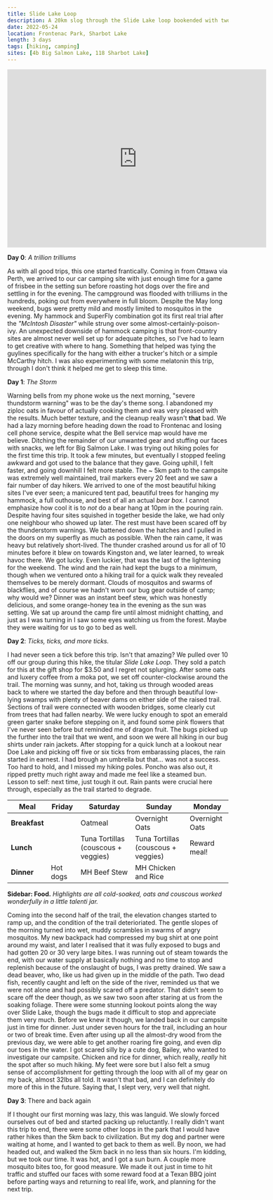 ```yaml
---
title: Slide Lake Loop
description: A 20km slog through the Slide Lake loop bookended with two relaxing days and a severe thunderstorm.
date: 2022-05-24
location: Frontenac Park, Sharbot Lake
length: 3 days 
tags: [hiking, camping]
sites: [4b Big Salmon Lake, 118 Sharbot Lake]
---
```


<iframe height='405' width='590' frameborder='0' allowtransparency='true' scrolling='no' src='https://www.strava.com/activities/7194575514/embed/b2e207e75ac136717b130d44b9ddb5b127f0b162'></iframe>

**Day 0**: *A trillion trilliums*

As with all good trips, this one started frantically. Coming in from Ottawa via Perth, we arrived to our car camping site with just enough time for a game of frisbee in the setting sun before roasting hot dogs over the fire and settling in for the evening. The campground was flooded with trilliums in the hundreds, poking out from everywhere in full bloom. Despite the May long weekend, bugs were pretty mild and mostly limited to mosquitos in the evening. My hammock and SuperFly combination got its first real trial after the *"McIntosh Disaster"* while strung over some almost-certainly-poison-ivy. An unexpected downside of hammock camping is that front-country sites are almost never well set up for adequate pitches, so I've had to learn to get creative with where to hang. Something that helped was tying the guylines specifically for the hang with either a trucker's hitch or a simple McCarthy hitch. I was also experimenting with some melatonin this trip, through I don't think it helped me get to sleep this time. 

**Day 1**: *The Storm*

Warning bells from my phone woke us the next morning, "severe thundstorm warning" was to be the day's theme song. I abandoned my ziploc oats in favour of actually cooking them and was very pleased with the results. Much better texture, and the cleanup really wasn't **that** bad. We had a lazy morning before heading down the road to Frontenac and losing cell phone service, despite what the Bell service map would have me believe. Ditching the remainder of our unwanted gear and stuffing our faces with snacks, we left for Big Salmon Lake. I was trying out hiking poles for the first time this trip. It took a few minutes, but eventually I stopped feeling awkward and got used to the balance that they gave. Going uphill, I felt faster, and going downhill I felt more stable. The ~ 5km path to the campsite was extremely well maintained, trail markers every 20 feet and we saw a fair number of day hikers. We arrived to one of the most beautiful hiking sites I've ever seen; a manicured tent pad, beautiful trees for hanging my hammock, a full outhouse, and best of all an actual *bear box*. I cannot emphasize how cool it is to *not* do a bear hang at 10pm in the pouring rain. Despite having four sites squished in together beside the lake, we had only one neighbour who showed up later. The rest must have been scared off by the thunderstorm warnings. We battened down the hatches and I pulled in the doors on my superfly as much as possible. When the rain came, it was heavy but relatively short-lived. The thunder crashed around us for all of 10 minutes before it blew on towards Kingston and, we later learned, to wreak havoc there. We got lucky. Even luckier, that was the last of the lightening for the weekend. The wind and the rain had kept the bugs to a minimum, though when we ventured onto a hiking trail for a quick walk they revealed themselves to be merely dormant. Clouds of mosquitos and swarms of blackflies, and of course we hadn't worn our bug gear outside of camp; why would we? Dinner was an instant beef stew, which was honestly delicious, and some orange-honey tea in the evening as the sun was setting. We sat up around the camp fire until almost midnight chatting, and just as I was turning in I saw some eyes watching us from the forest. Maybe they were waiting for us to go to bed as well. 

**Day 2**: *Ticks, ticks, and more ticks.*

I had never seen a tick before this trip. Isn't that amazing? We pulled over 10 off our group during this hike, the titular *Slide Lake Loop*. They sold a patch for this at the gift shop for $3.50 and I regret not splurging. After some oats and luxery coffee from a moka pot, we set off counter-clockwise around the trail. The morning was sunny, and hot, taking us through wooded areas back to where we started the day before and then through beautiful low-lying swamps with plenty of beaver dams on either side of the raised trail. Sections of trail were connected with wooden bridges, some clearly cut from trees that had fallen nearby. We were lucky enough to spot an emerald green garter snake before stepping on it, and found some pink flowers that I've never seen before but reminded me of dragon fruit.  The bugs picked up the further into the trail that we went, and soon we were all hiking in our bug shirts under rain jackets. After stopping for a quick lunch at a lookout near Doe Lake and picking off five or six ticks from embarassing places, the rain started in earnest. I had brough an umbrella but that... was not a success. Too hard to hold, and I missed my hiking poles. Poncho was also out, it ripped pretty much right away and made me feel like a steamed bun. Lesson to self: next time, just tough it out. Rain pants were crucial here through, especially as the trail started to degrade. 

 Meal          | **Friday** | **Saturday**                        | **Sunday**                          | **Monday**     
---------------|------------|-------------------------------------|-------------------------------------|----------------
 **Breakfast** |            | Oatmeal                             | Overnight Oats                      | Overnight Oats 
 **Lunch**     |            | Tuna Tortillas (couscous + veggies) | Tuna Tortillas (couscous + veggies) | Reward meal!   
 **Dinner**    | Hot dogs   | MH Beef Stew                        | MH Chicken and Rice                 |                

 


**Sidebar: Food.** *Highlights are all cold-soaked, oats and couscous worked wonderfully in a little talenti jar.*

Coming into the second half of the trail, the elevation changes started to ramp up, and the condition of the trail deterioriated. The gentle slopes of the morning turned into wet, muddy scrambles in swarms of angry mosquitos. My new backpack had compressed my bug shirt at one point around my waist, and later I realised that it was fully exposed to bugs and had gotten 20 or 30 very large bites. I was running out of steam towards the end, with our water supply at basically nothing and no time to stop and replenish because of the onslaught of bugs, I was pretty drained. We saw a dead beaver, who, like us had given up in the middle of the path. Two dead fish, recently caught and left on the side of the river, reminded us that we were not alone and had possibly scared off a predator. That didn't seem to scare off the deer though, as we saw two soon after staring at us from the soaking foliage.  There were some stunning lookout points along the way over Slide Lake, though the bugs made it difficult to stop and appreciate them very much. Before we knew it though, we landed back in our campsite just in time for dinner. Just under seven hours for the trail, including an hour or two of break time. Even after using up all the almost-dry wood from the previous day, we were able to get another roaring fire going, and even dip our toes in the water. I got scared silly by a cute dog, Bailey, who wanted to investigate our campsite. Chicken and rice for dinner, which really, *really* hit the spot after so much hiking. My feet were sore but I also felt a smug sense of accomplishment for getting through the loop with all of my gear on my back, almost 32lbs all told. It wasn't that bad, and I can definitely do more of this in the future. Saying that, I slept very, very well that night. 

**Day 3**: There and back again

If I thought our first morning was lazy, this was languid. We slowly forced ourselves out of bed and started packing up reluctantly. I really didn't want this trip to end, there were some other loops in the park that I would have rather hikes than the 5km back to civilization. But my dog and partner were waiting at home, and I wanted to get back to them as well. By noon, we had headed out, and walked the 5km back in no less than six hours. I'm kidding, but we took our time. It was hot, and I got a sun burn. A couple more mosquito bites too, for good measure. We made it out just in time to hit traffic and stuffed our faces with some reward food at a Texan BBQ joint before parting ways and returning to real life, work, and planning for the next trip.